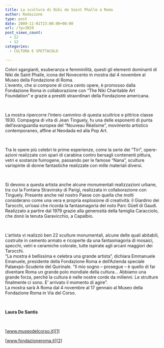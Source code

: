 ```yaml
---
title: La scultura di Niki de Saint Phalle a Roma
author: Redazione
type: post
date: 2009-11-01T23:00:00+00:00
url: /?p=3029
post_views_count:
  - 12
  - 12
categories:
  - CULTURA E SPETTACOLO

---
```

Colori sgargianti, esuberanza e femminilit&agrave;, questi gli elementi dominanti di Niki de Saint Phalle, icona del Novecento in mostra dal 4 novembre al Museo della Fondazione di Roma.  
L&#8217;evento, che si compone di circa cento opere, &egrave; promosso dalla Fondazione Roma in collaborazione con &ldquo;The Niki Charitable Art Foundation&rdquo; e grazie a prestiti straordinari della Fondazione americana.

&nbsp;

La mostra ripercorre l&#8217;intero cammino di questa scultrice e pittrice classe 1930. Compagna di vita di Jean Tinguely, fu una delle esponenti di punta dell&#8217;avanguardia europea del &ldquo;Nouveau R&eacute;alisme&rdquo;, movimento artistico contemporaneo, affine al Neodada ed alla Pop Art.

&nbsp;

Tra le opere pi&ugrave; celebri le prime esperienze, come la serie dei &ldquo;Tiri&rdquo;, opere&#45;azioni realizzate con spari di carabina contro bersagli contenenti pittura, vetri e sostanze fumogene, passando per le famose &ldquo;Nana&rdquo;, sculture variopinte di donne fantastiche realizzate con mille materiali diversi.

&nbsp;

Si devono a questa artista anche alcune monumentali realizzazioni urbane, tra cui la Fontana Stravinsky di Parigi, realizzata in collaborazione con Tinguely. Presente anche nel nostro Paese con quella che molti considerano come una vera e propria esplosione di creativit&agrave;: il Giardino dei Tarocchi, un&#8217;oasi che ricorda la fantasmagoria del noto Parc G&uuml;ell di Gaud&igrave;. Realizzato a partire dal 1979 grazie alla generosit&agrave; della famiglia Caracciolo, che don&ograve; la tenuta Garavicchio, a Capalbio.

&nbsp;

L&#8217;artista vi realizz&ograve; ben 22 sculture monumentali, alcune delle quali abitabili, costruite in cemento armato e ricoperte da una fantasmagoria di mosaici, specchi, vetri e ceramiche colorate, tutte ispirate agli arcani maggiori dei Tarocchi.  
&ldquo;La mostra &egrave; bellissima e celebra una grande artista&rdquo;, dichiara Emmanuele Emanuele, presidente della Fondazione Roma e dell&#8217;Azienda speciale Palaexp&ograve;&#45;Scuderie del Quirinale. &ldquo;Il mio sogno &ndash; prosegue &ndash; &egrave; quello di far diventare Roma un grande polo mondiale della cultura&#8230; Abbiamo una grande forza, perch&eacute; la cultura &egrave; nelle nostre corde da millenni. Le strutture finalmente ci sono. E&#8217; arrivato il momento di agire&rdquo;.  
La mostra sar&agrave; A Roma dal 4 novembre al 17 gennaio al Museo della Fondazione Roma in Via del Corso.

&nbsp;

**Laura De Santis**

&nbsp;

[www.museodelcorso.it][1]

[www.fondazioneroma.it][2]

 [1]: https://www.museodelcorso.it
 [2]: https://www.fondazioneroma.it